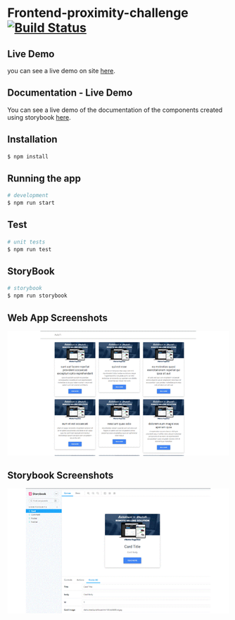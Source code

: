 # Frontend-proximity-challenge [![Build Status](https://travis-ci.com/CristianTurcios/Frontend-proximity-challenge.svg?branch=master)](https://travis-ci.com/CristianTurcios/Frontend-proximity-challenge)

## Live Demo

you can see a live demo on site [here](https://reverent-williams-8e90c8.netlify.app/).

## Documentation - Live Demo

You can see a live demo of the documentation of the components created using storybook [here](https://peaceful-jang-0b0123.netlify.app/).

## Installation

```bash
$ npm install
```

## Running the app

```bash
# development
$ npm run start
```

## Test

```bash
# unit tests
$ npm run test
```

## StoryBook

```bash
# storybook
$ npm run storybook
```

## Web App Screenshots

![Web App](src/assets/images/app.gif)

## Storybook Screenshots

![Web App](src/assets/images/storybook.gif)

